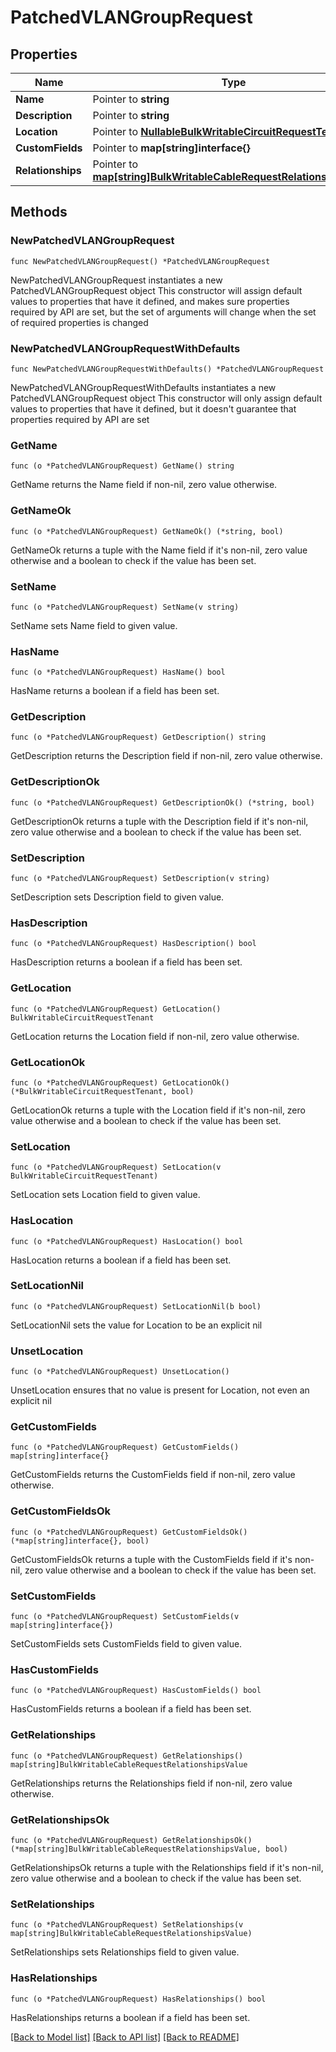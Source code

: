 # PatchedVLANGroupRequest

## Properties

Name | Type | Description | Notes
------------ | ------------- | ------------- | -------------
**Name** | Pointer to **string** |  | [optional] 
**Description** | Pointer to **string** |  | [optional] 
**Location** | Pointer to [**NullableBulkWritableCircuitRequestTenant**](BulkWritableCircuitRequestTenant.md) |  | [optional] 
**CustomFields** | Pointer to **map[string]interface{}** |  | [optional] 
**Relationships** | Pointer to [**map[string]BulkWritableCableRequestRelationshipsValue**](BulkWritableCableRequestRelationshipsValue.md) |  | [optional] 

## Methods

### NewPatchedVLANGroupRequest

`func NewPatchedVLANGroupRequest() *PatchedVLANGroupRequest`

NewPatchedVLANGroupRequest instantiates a new PatchedVLANGroupRequest object
This constructor will assign default values to properties that have it defined,
and makes sure properties required by API are set, but the set of arguments
will change when the set of required properties is changed

### NewPatchedVLANGroupRequestWithDefaults

`func NewPatchedVLANGroupRequestWithDefaults() *PatchedVLANGroupRequest`

NewPatchedVLANGroupRequestWithDefaults instantiates a new PatchedVLANGroupRequest object
This constructor will only assign default values to properties that have it defined,
but it doesn't guarantee that properties required by API are set

### GetName

`func (o *PatchedVLANGroupRequest) GetName() string`

GetName returns the Name field if non-nil, zero value otherwise.

### GetNameOk

`func (o *PatchedVLANGroupRequest) GetNameOk() (*string, bool)`

GetNameOk returns a tuple with the Name field if it's non-nil, zero value otherwise
and a boolean to check if the value has been set.

### SetName

`func (o *PatchedVLANGroupRequest) SetName(v string)`

SetName sets Name field to given value.

### HasName

`func (o *PatchedVLANGroupRequest) HasName() bool`

HasName returns a boolean if a field has been set.

### GetDescription

`func (o *PatchedVLANGroupRequest) GetDescription() string`

GetDescription returns the Description field if non-nil, zero value otherwise.

### GetDescriptionOk

`func (o *PatchedVLANGroupRequest) GetDescriptionOk() (*string, bool)`

GetDescriptionOk returns a tuple with the Description field if it's non-nil, zero value otherwise
and a boolean to check if the value has been set.

### SetDescription

`func (o *PatchedVLANGroupRequest) SetDescription(v string)`

SetDescription sets Description field to given value.

### HasDescription

`func (o *PatchedVLANGroupRequest) HasDescription() bool`

HasDescription returns a boolean if a field has been set.

### GetLocation

`func (o *PatchedVLANGroupRequest) GetLocation() BulkWritableCircuitRequestTenant`

GetLocation returns the Location field if non-nil, zero value otherwise.

### GetLocationOk

`func (o *PatchedVLANGroupRequest) GetLocationOk() (*BulkWritableCircuitRequestTenant, bool)`

GetLocationOk returns a tuple with the Location field if it's non-nil, zero value otherwise
and a boolean to check if the value has been set.

### SetLocation

`func (o *PatchedVLANGroupRequest) SetLocation(v BulkWritableCircuitRequestTenant)`

SetLocation sets Location field to given value.

### HasLocation

`func (o *PatchedVLANGroupRequest) HasLocation() bool`

HasLocation returns a boolean if a field has been set.

### SetLocationNil

`func (o *PatchedVLANGroupRequest) SetLocationNil(b bool)`

 SetLocationNil sets the value for Location to be an explicit nil

### UnsetLocation
`func (o *PatchedVLANGroupRequest) UnsetLocation()`

UnsetLocation ensures that no value is present for Location, not even an explicit nil
### GetCustomFields

`func (o *PatchedVLANGroupRequest) GetCustomFields() map[string]interface{}`

GetCustomFields returns the CustomFields field if non-nil, zero value otherwise.

### GetCustomFieldsOk

`func (o *PatchedVLANGroupRequest) GetCustomFieldsOk() (*map[string]interface{}, bool)`

GetCustomFieldsOk returns a tuple with the CustomFields field if it's non-nil, zero value otherwise
and a boolean to check if the value has been set.

### SetCustomFields

`func (o *PatchedVLANGroupRequest) SetCustomFields(v map[string]interface{})`

SetCustomFields sets CustomFields field to given value.

### HasCustomFields

`func (o *PatchedVLANGroupRequest) HasCustomFields() bool`

HasCustomFields returns a boolean if a field has been set.

### GetRelationships

`func (o *PatchedVLANGroupRequest) GetRelationships() map[string]BulkWritableCableRequestRelationshipsValue`

GetRelationships returns the Relationships field if non-nil, zero value otherwise.

### GetRelationshipsOk

`func (o *PatchedVLANGroupRequest) GetRelationshipsOk() (*map[string]BulkWritableCableRequestRelationshipsValue, bool)`

GetRelationshipsOk returns a tuple with the Relationships field if it's non-nil, zero value otherwise
and a boolean to check if the value has been set.

### SetRelationships

`func (o *PatchedVLANGroupRequest) SetRelationships(v map[string]BulkWritableCableRequestRelationshipsValue)`

SetRelationships sets Relationships field to given value.

### HasRelationships

`func (o *PatchedVLANGroupRequest) HasRelationships() bool`

HasRelationships returns a boolean if a field has been set.


[[Back to Model list]](../README.md#documentation-for-models) [[Back to API list]](../README.md#documentation-for-api-endpoints) [[Back to README]](../README.md)



